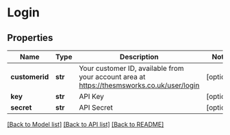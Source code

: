 # Login

## Properties
Name | Type | Description | Notes
------------ | ------------- | ------------- | -------------
**customerid** | **str** | Your customer ID, available from your account area at https://thesmsworks.co.uk/user/login | [optional] 
**key** | **str** | API Key | [optional] 
**secret** | **str** | API Secret | [optional] 

[[Back to Model list]](../README.md#documentation-for-models) [[Back to API list]](../README.md#documentation-for-api-endpoints) [[Back to README]](../README.md)

